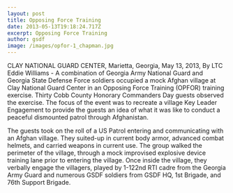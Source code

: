 ```yaml
---
layout: post
title: Opposing Force Training
date: 2013-05-13T19:18:24.717Z
excerpt: Opposing Force Training
author: gsdf
image: /images/opfor-1_chapman.jpg
---
```

CLAY NATIONAL GUARD CENTER, Marietta, Georgia, May 13, 2013, By LTC Eddie Williams - A combination of Georgia Army National Guard and Georgia State Defense Force soldiers occupied a mock Afghan village at Clay National Guard Center in an Opposing Force Training (OPFOR) training exercise. Thirty Cobb County Honorary Commanders Day guests observed the exercise. The focus of the event was to recreate a village Key Leader Engagement to provide the guests an idea of what it was like to conduct a peaceful dismounted patrol through Afghanistan.

The guests took on the roll of a US Patrol entering and communicating with an Afghan village. They suited-up in current body armor, advanced combat helmets, and carried weapons in current use. The group walked the perimeter of the village, through a mock improvised explosive device training lane prior to entering the village. Once inside the village, they verbally engage the villagers, played by 1-122nd RTI cadre from the Georgia Army Guard and numerous GSDF soldiers from GSDF HQ, 1st Brigade, and 76th Support Brigade.
